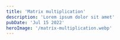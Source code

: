 ```yaml
---
title: 'Matrix multiplication'
description: 'Lorem ipsum dolor sit amet'
pubDate: 'Jul 15 2022'
heroImage: '/matrix-multiplication.webp'
---
```



